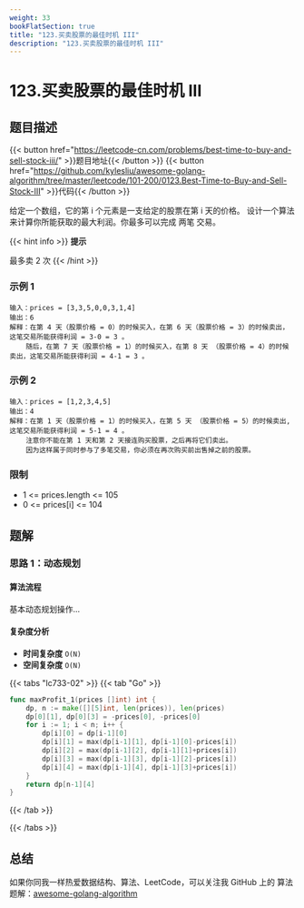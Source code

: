 ```yaml
---
weight: 33
bookFlatSection: true
title: "123.买卖股票的最佳时机 III"
description: "123.买卖股票的最佳时机 III"
---
```


# 123.买卖股票的最佳时机 III

## 题目描述

{{< button href="https://leetcode-cn.com/problems/best-time-to-buy-and-sell-stock-iii/" >}}题目地址{{< /button >}}
{{< button href="https://github.com/kylesliu/awesome-golang-algorithm/tree/master/leetcode/101-200/0123.Best-Time-to-Buy-and-Sell-Stock-III" >}}代码{{< /button >}}

给定一个数组，它的第 i 个元素是一支给定的股票在第 i 天的价格。
设计一个算法来计算你所能获取的最大利润。你最多可以完成 两笔 交易。

{{< hint info >}}
**提示**

最多卖 2 次
{{< /hint >}}

### **示例 1**

```text
输入：prices = [3,3,5,0,0,3,1,4]
输出：6
解释：在第 4 天（股票价格 = 0）的时候买入，在第 6 天（股票价格 = 3）的时候卖出，这笔交易所能获得利润 = 3-0 = 3 。
    随后，在第 7 天（股票价格 = 1）的时候买入，在第 8 天 （股票价格 = 4）的时候卖出，这笔交易所能获得利润 = 4-1 = 3 。
```

### **示例 2**

```text
输入：prices = [1,2,3,4,5]
输出：4
解释：在第 1 天（股票价格 = 1）的时候买入，在第 5 天 （股票价格 = 5）的时候卖出, 这笔交易所能获得利润 = 5-1 = 4 。  
    注意你不能在第 1 天和第 2 天接连购买股票，之后再将它们卖出。  
    因为这样属于同时参与了多笔交易，你必须在再次购买前出售掉之前的股票。
```

### **限制**

- 1 <= prices.length <= 105
- 0 <= prices[i] <= 104

## 题解

### 思路 1：**动态规划**

#### 算法流程

基本动态规划操作...

#### 复杂度分析

- **时间复杂度** `O(N)`
- **空间复杂度** `O(N)`

{{< tabs "lc733-02" >}}
{{< tab "Go" >}}

```go
func maxProfit_1(prices []int) int {
	dp, n := make([][5]int, len(prices)), len(prices)
	dp[0][1], dp[0][3] = -prices[0], -prices[0]
	for i := 1; i < n; i++ {
		dp[i][0] = dp[i-1][0]
		dp[i][1] = max(dp[i-1][1], dp[i-1][0]-prices[i])
		dp[i][2] = max(dp[i-1][2], dp[i-1][1]+prices[i])
		dp[i][3] = max(dp[i-1][3], dp[i-1][2]-prices[i])
		dp[i][4] = max(dp[i-1][4], dp[i-1][3]+prices[i])
	}
	return dp[n-1][4]
}
```

{{< /tab >}}

{{< /tabs >}}

## 总结

如果你同我一样热爱数据结构、算法、LeetCode，可以关注我 GitHub 上的 算法 题解：[awesome-golang-algorithm](https://github.com/kylesliu/awesome-golang-algorithm)
